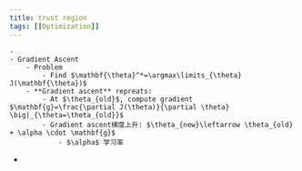 ```yaml
---
title: trust region
tags: [[Optimization]]
---
```


	-
	- Gradient Ascent
		- Problem
			- Find $\mathbf{\theta}^*=\argmax\limits_{\theta} J(\mathbf{\theta})$
		- **Gradient ascent** repreats:
			- At $\theta_{old}$, compute gradient $\mathbf{g}=\frac{\partial J(\theta)}{\partial \theta} \big|_{\theta=\theta_{old}}$
			- Gradient ascent梯度上升: $\theta_{new}\leftarrow \theta_{old} + \alpha \cdot \mathbf{g}$
				- $\alpha$ 学习率
-